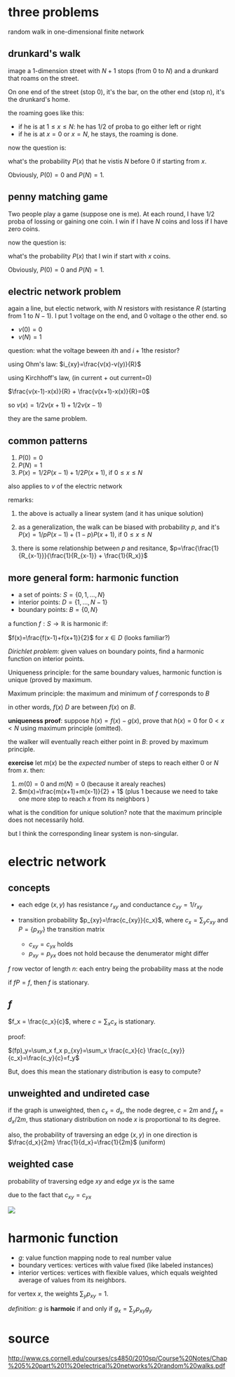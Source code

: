 # three problems

random walk in one-dimensional finite network

## drunkard's walk

image a 1-dimension street with $`N+1`$ stops (from 0 to $`N`$) and a drunkard that roams on the street. 

On one end of the street (stop 0), it's the bar, on the other end (stop n), it's the drunkard's home. 

the roaming goes like this:

- if he is at $`1 \le x \le N`$: he has 1/2 of proba to go either left or right
- if he is at $`x=0`$ or $`x=N`$, he stays, the roaming is done.

now the question is:

what's the probability $`P(x)`$ that he vistis $`N`$ before $`0`$ if starting from $`x`$.

Obviously, $`P(0)=0`$ and $`P(N)=1`$. 

## penny matching game

Two people play a game (suppose one is me). At each round, I have 1/2 proba of lossing or gaining one coin. I win if I have $`N`$ coins and loss if I have zero coins.

now the question is:

what's the probability $`P(x)`$ that I win if  start with $`x`$ coins.

Obviously, $`P(0)=0`$ and $`P(N)=1`$.  

## electric network problem

again a line, but electic network, with $`N`$ resistors with resistance $`R`$ (starting from 1 to $`N-1`$). I put 1 voltage on the end, and 0 voltage o the other end. so

- $`v(0)=0`$
- $`v(N)=1`$

question: what the voltage beween $`i`$th and $`i+1`$the resistor?

using Ohm's law: $`i_{xy}=\frac{v(x)-v(y)}{R}`$

using Kirchhoff's law, (in current + out current=0)

$`\frac{v(x-1)-x(x)}{R} + \frac{v(x+1)-x(x)}{R}=0`$

so $`v(x) = 1/2v(x+1) + 1/2v(x-1)`$

they are the same problem. 

## common patterns

1. $`P(0)=0`$
2. $`P(N)=1`$
3. $`P(x)=1/2 P(x-1) + 1/2 P(x+1)`$, if $`0 \le x \le N`$

also applies to $`v`$ of the electric network

remarks:

1. the above is actually a linear system (and it has unique solution)

2. as a generalization, the walk can be biased with probability $`p`$, and it's 
$`P(x)=1/p P(x-1) + (1-p) P(x+1)`$, if $`0 \le x \le N`$

3. there is some relationship between $`p`$ and resitance, $`p=\frac{\frac{1}{R_{x-1}}}{\frac{1}{R_{x-1}} + \frac{1}{R_x}}`$

## more general form: harmonic function

- a set of points: $`S=\{0, 1, \ldots, N\}`$
- interior points: $`D=\{1, \ldots, N-1\}`$
- boundary points: $`B=\{0, N\}`$

a function $`f: S \rightarrow \mathbb{R}`$ is harmonic if:

$`f(x)=\frac{f(x-1)+f(x+1)}{2}`$ for $`x \in D`$ (looks familiar?)

*Dirichlet problem*: given values on boundary points, find a harmonic function on interior points. 

Uniqueness principle: for the same boundary values, harmonic function is unique (proved by maximum. 

Maximum principle: the maximum and minimum of $`f`$ corresponds to $`B`$

in other words, $`f(x)`$ $`D`$ are between $`f(x)`$ on $`B`$. 

**uniqueness proof**: suppose $`h(x)=f(x)-g(x)`$, prove that $`h(x)=0`$ for $`0<x<N`$ using maximum principle (omitted).

the walker will eventually reach either point in $`B`$: proved by maximum principle. 

**exercise** let $`m(x)`$ be the *expected* number of steps to reach either 0 or $`N`$ from $`x`$. then:

1. $`m(0)=0`$ and $`m(N)=0`$ (because it arealy reaches)
2. $`m(x)=\frac{m(x+1)+m(x-1)}{2} + 1`$ (plus 1 because we need to take one more step to reach $`x`$ from its neighbors )

what is the condition for unique solution? note that the maximum principle does not necessarily hold. 

but I think the corresponding linear system is non-singular. 



# electric network

## concepts

- each edge $`(x, y)`$ has resistance $`r_{xy}`$ and conductance $`c_{xy}=1/r_{xy}`$

- transition probability $`p_{xy}=\frac{c_{xy}}{c_x}`$, where $`c_x=\sum_y c_{xy}`$ and $`P=\{p_{xy}\}`$ the transition matrix
  - $`c_{xy}=c_{yx}`$ holds
  - $`p_{xy}=p_{yx}`$ does not hold because the denumerator might differ

$`f`$ row vector of length $`n`$: each entry being the probability mass at the node

if $`fP=f`$, then $`f`$ is stationary. 

## $`f`$

$`f_x = \frac{c_x}{c}`$, where $`c=\sum_x c_x`$ is stationary. 

proof:

$`(fp)_y=\sum_x f_x p_{xy}=\sum_x \frac{c_x}{c} \frac{c_{xy}}{c_x}=\frac{c_y}{c}=f_y`$

But, does this mean the stationary distribution is easy to compute? 

## unweighted and undireted case

if the graph is unweighted, then $`c_x=d_x`$, the node degree, $`c=2m`$ and $`f_x=d_x / 2m`$, thus stationary distribution on node $`x`$ is proportional to its degree. 

also, the probability of traversing an edge $`(x,y)`$ in one direction is $`\frac{d_x}{2m} \frac{1}{d_x}=\frac{1}{2m}`$ (uniform)


## weighted case
probability of traversing edge $`xy`$ and edge $`yx`$ is the same

due to the fact that $`c_{xy}=c_{yx}`$

![](figs/electric-symmetric-edge-probability.png)


# harmonic function

- $`g`$: value function mapping node to real number value
- boundary vertices: vertices with value fixed (like labeled instances)
- interior vertices: vertices with flexible values, which equals weighted average of values from its neighbors. 

for vertex $`x`$, the weights $`\sum_y p_{xy}=1`$. 

*definition*: $`g`$ is **harmoic** if and only if  $`g_x = \sum_y p_{xy} g_y`$



# source

http://www.cs.cornell.edu/courses/cs4850/2010sp/Course%20Notes/Chap%205%20part%201%20electrical%20networks%20random%20walks.pdf